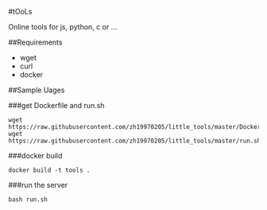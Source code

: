 #tOoLs

Online tools for js, python, c or ...

##Requirements

+ wget
+ curl
+ docker
 
##Sample Uages

###get Dockerfile and run.sh
```
wget https://raw.githubusercontent.com/zh19970205/little_tools/master/Dockerfile
wget https://raw.githubusercontent.com/zh19970205/little_tools/master/run.sh
```

###docker build
```
docker build -t tools .
```

###run the server
```
bash run.sh
```
